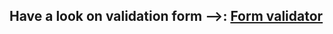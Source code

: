 <h2>Have a look on validation form -->: <a href="https://form-validator-tau.vercel.app/">Form validator</a></h2>
